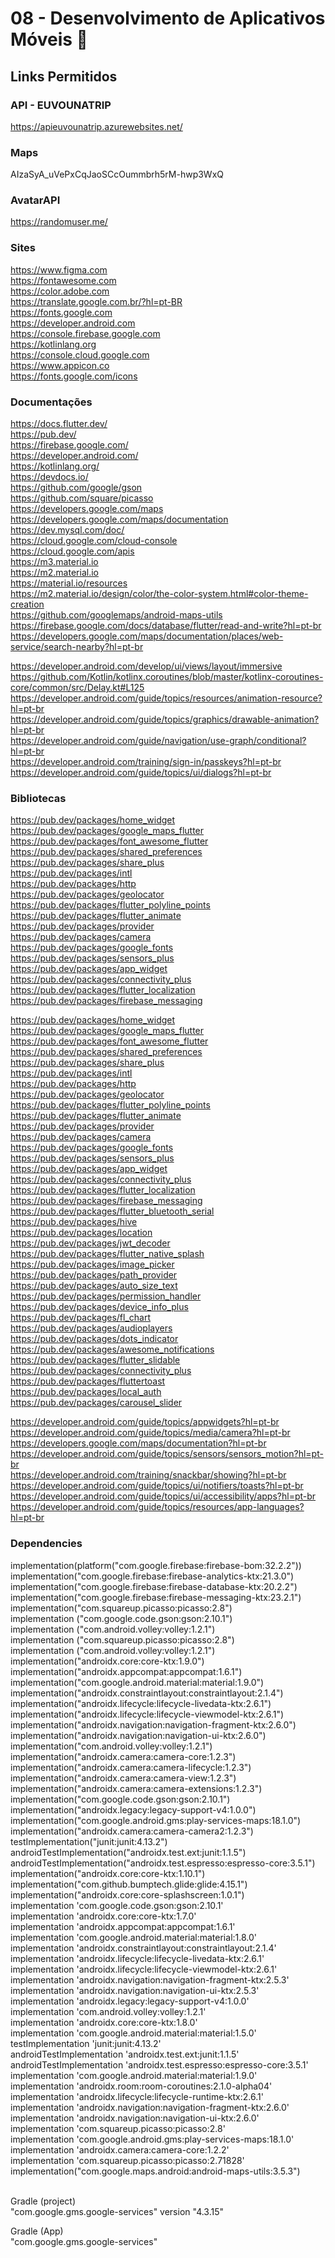 # 08 - Desenvolvimento de Aplicativos Móveis 📱

## Links Permitidos
### API - EUVOUNATRIP
https://apieuvounatrip.azurewebsites.net/<br>

### Maps
AIzaSyA_uVePxCqJaoSCcOummbrh5rM-hwp3WxQ<br>

### AvatarAPI
https://randomuser.me/

### Sites
https://www.figma.com <br>
https://fontawesome.com <br>
https://color.adobe.com <br>
https://translate.google.com.br/?hl=pt-BR<br>
https://fonts.google.com<br>
https://developer.android.com<br>
https://console.firebase.google.com<br>
https://kotlinlang.org<br>
https://console.cloud.google.com<br>
https://www.appicon.co<br>
https://fonts.google.com/icons<br>

### Documentações
https://docs.flutter.dev/<br>
https://pub.dev/<br>
https://firebase.google.com/<br>
https://developer.android.com/<br>
https://kotlinlang.org/<br>
https://devdocs.io/<br>
https://github.com/google/gson<br>
https://github.com/square/picasso<br>
https://developers.google.com/maps<br>
https://developers.google.com/maps/documentation<br>
https://dev.mysql.com/doc/<br>
https://cloud.google.com/cloud-console<br>
https://cloud.google.com/apis<br>
https://m3.material.io<br>
https://m2.material.io<br>
https://material.io/resources<br>
https://m2.material.io/design/color/the-color-system.html#color-theme-creation<br>
https://github.com/googlemaps/android-maps-utils<br>
https://firebase.google.com/docs/database/flutter/read-and-write?hl=pt-br<br>
https://developers.google.com/maps/documentation/places/web-service/search-nearby?hl=pt-br<br>

https://developer.android.com/develop/ui/views/layout/immersive<br>
https://github.com/Kotlin/kotlinx.coroutines/blob/master/kotlinx-coroutines-core/common/src/Delay.kt#L125<br>
https://developer.android.com/guide/topics/resources/animation-resource?hl=pt-br<br>
https://developer.android.com/guide/topics/graphics/drawable-animation?hl=pt-br<br>
https://developer.android.com/guide/navigation/use-graph/conditional?hl=pt-br<br>
https://developer.android.com/training/sign-in/passkeys?hl=pt-br<br>
https://developer.android.com/guide/topics/ui/dialogs?hl=pt-br<br>


### Bibliotecas
https://pub.dev/packages/home_widget<br>
https://pub.dev/packages/google_maps_flutter<br>
https://pub.dev/packages/font_awesome_flutter<br>
https://pub.dev/packages/shared_preferences<br>
https://pub.dev/packages/share_plus<br>
https://pub.dev/packages/intl<br>
https://pub.dev/packages/http<br>
https://pub.dev/packages/geolocator<br>
https://pub.dev/packages/flutter_polyline_points<br>
https://pub.dev/packages/flutter_animate<br>
https://pub.dev/packages/provider<br>
https://pub.dev/packages/camera<br>
https://pub.dev/packages/google_fonts<br>
https://pub.dev/packages/sensors_plus<br>
https://pub.dev/packages/app_widget<br>
https://pub.dev/packages/connectivity_plus<br>
https://pub.dev/packages/flutter_localization<br>
https://pub.dev/packages/firebase_messaging<br>

https://pub.dev/packages/home_widget<br>
https://pub.dev/packages/google_maps_flutter<br>
https://pub.dev/packages/font_awesome_flutter<br>
https://pub.dev/packages/shared_preferences<br>
https://pub.dev/packages/share_plus<br>
https://pub.dev/packages/intl<br>
https://pub.dev/packages/http<br>
https://pub.dev/packages/geolocator<br>
https://pub.dev/packages/flutter_polyline_points<br>
https://pub.dev/packages/flutter_animate<br>
https://pub.dev/packages/provider<br>
https://pub.dev/packages/camera<br>
https://pub.dev/packages/google_fonts<br>
https://pub.dev/packages/sensors_plus<br>
https://pub.dev/packages/app_widget<br>
https://pub.dev/packages/connectivity_plus<br>
https://pub.dev/packages/flutter_localization<br>
https://pub.dev/packages/firebase_messaging<br>
https://pub.dev/packages/flutter_bluetooth_serial<br>
https://pub.dev/packages/hive<br>
https://pub.dev/packages/location<br>
https://pub.dev/packages/jwt_decoder<br>
https://pub.dev/packages/flutter_native_splash<br>
https://pub.dev/packages/image_picker<br>
https://pub.dev/packages/path_provider<br>
https://pub.dev/packages/auto_size_text<br>
https://pub.dev/packages/permission_handler<br>
https://pub.dev/packages/device_info_plus<br>
https://pub.dev/packages/fl_chart<br>
https://pub.dev/packages/audioplayers<br>
https://pub.dev/packages/dots_indicator<br>
https://pub.dev/packages/awesome_notifications<br>
https://pub.dev/packages/flutter_slidable<br>
https://pub.dev/packages/connectivity_plus<br>
https://pub.dev/packages/fluttertoast<br>
https://pub.dev/packages/local_auth<br>
https://pub.dev/packages/carousel_slider<br>

https://developer.android.com/guide/topics/appwidgets?hl=pt-br<br>
https://developer.android.com/guide/topics/media/camera?hl=pt-br<br>
https://developers.google.com/maps/documentation?hl=pt-br<br>
https://developer.android.com/guide/topics/sensors/sensors_motion?hl=pt-br<br>
https://developer.android.com/training/snackbar/showing?hl=pt-br<br>
https://developer.android.com/guide/topics/ui/notifiers/toasts?hl=pt-br<br>
https://developer.android.com/guide/topics/ui/accessibility/apps?hl=pt-br<br>
https://developer.android.com/guide/topics/resources/app-languages?hl=pt-br<br>


### Dependencies
implementation(platform("com.google.firebase:firebase-bom:32.2.2"))<br>
implementation("com.google.firebase:firebase-analytics-ktx:21.3.0")<br>
implementation("com.google.firebase:firebase-database-ktx:20.2.2")<br>
implementation("com.google.firebase:firebase-messaging-ktx:23.2.1")<br>
implementation("com.squareup.picasso:picasso:2.8")<br>
implementation ("com.google.code.gson:gson:2.10.1")<br>
implementation ("com.android.volley:volley:1.2.1")<br>
implementation ("com.squareup.picasso:picasso:2.8")<br>
implementation ("com.android.volley:volley:1.2.1")<br>
implementation("androidx.core:core-ktx:1.9.0")<br>
implementation("androidx.appcompat:appcompat:1.6.1")<br>
implementation("com.google.android.material:material:1.9.0")<br>
implementation("androidx.constraintlayout:constraintlayout:2.1.4")<br>
implementation("androidx.lifecycle:lifecycle-livedata-ktx:2.6.1")<br>
implementation("androidx.lifecycle:lifecycle-viewmodel-ktx:2.6.1")<br>
implementation("androidx.navigation:navigation-fragment-ktx:2.6.0")<br>
implementation("androidx.navigation:navigation-ui-ktx:2.6.0")<br>
implementation("com.android.volley:volley:1.2.1")<br>
implementation("androidx.camera:camera-core:1.2.3")<br>
implementation("androidx.camera:camera-lifecycle:1.2.3")<br>
implementation("androidx.camera:camera-view:1.2.3")<br>
implementation("androidx.camera:camera-extensions:1.2.3")<br>
implementation("com.google.code.gson:gson:2.10.1")<br>
implementation("androidx.legacy:legacy-support-v4:1.0.0")<br>
implementation("com.google.android.gms:play-services-maps:18.1.0")<br>
implementation("androidx.camera:camera-camera2:1.2.3")<br>
testImplementation("junit:junit:4.13.2")<br>
androidTestImplementation("androidx.test.ext:junit:1.1.5")<br>
androidTestImplementation("androidx.test.espresso:espresso-core:3.5.1")<br>
implementation("androidx.core:core-ktx:1.10.1")<br>
implementation("com.github.bumptech.glide:glide:4.15.1")<br>
implementation("androidx.core:core-splashscreen:1.0.1")<br>
implementation 'com.google.code.gson:gson:2.10.1'<br>
implementation 'androidx.core:core-ktx:1.7.0'<br>
implementation 'androidx.appcompat:appcompat:1.6.1'<br>
implementation 'com.google.android.material:material:1.8.0'<br>
implementation 'androidx.constraintlayout:constraintlayout:2.1.4'<br>
implementation 'androidx.lifecycle:lifecycle-livedata-ktx:2.6.1'<br>
implementation 'androidx.lifecycle:lifecycle-viewmodel-ktx:2.6.1'<br>
implementation 'androidx.navigation:navigation-fragment-ktx:2.5.3'<br>
implementation 'androidx.navigation:navigation-ui-ktx:2.5.3'<br>
implementation 'androidx.legacy:legacy-support-v4:1.0.0'<br>
implementation 'com.android.volley:volley:1.2.1'<br>
implementation 'androidx.core:core-ktx:1.8.0'<br>
implementation 'com.google.android.material:material:1.5.0'<br>
testImplementation 'junit:junit:4.13.2'<br>
androidTestImplementation 'androidx.test.ext:junit:1.1.5'<br>
androidTestImplementation 'androidx.test.espresso:espresso-core:3.5.1'<br>
implementation 'com.google.android.material:material:1.9.0'<br>
implementation 'androidx.room:room-coroutines:2.1.0-alpha04'<br>
implementation 'androidx.lifecycle:lifecycle-runtime-ktx:2.6.1'<br>
implementation 'androidx.navigation:navigation-fragment-ktx:2.6.0'<br>
implementation 'androidx.navigation:navigation-ui-ktx:2.6.0'<br>
implementation 'com.squareup.picasso:picasso:2.8'<br>
implementation 'com.google.android.gms:play-services-maps:18.1.0'<br>
implementation 'androidx.camera:camera-core:1.2.2'<br>
implementation 'com.squareup.picasso:picasso:2.71828'<br>
implementation("com.google.maps.android:android-maps-utils:3.5.3")<br>
<br>

Gradle (project)<br>
"com.google.gms.google-services" version "4.3.15"<br>

Gradle (App)<br>
"com.google.gms.google-services"<br>
